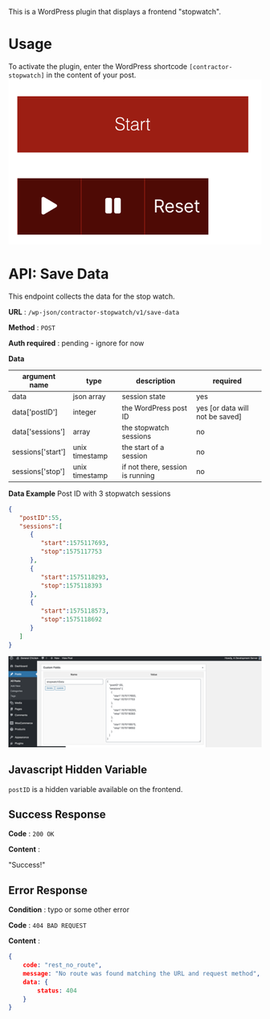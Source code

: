This is a WordPress plugin that displays a frontend "stopwatch". 

# Usage

To activate the plugin, enter the WordPress shortcode ``[contractor-stopwatch]`` in the content of your post.
![Frontend](https://raw.githubusercontent.com/JohnDeeBDD/stopwatch-block/master/clock-face.png)

# API: Save Data

This endpoint collects the data for the stop watch.

**URL** : `/wp-json/contractor-stopwatch/v1/save-data`

**Method** : `POST`

**Auth required** : pending - ignore for now

**Data**

argument name| type | description| required
------------ | --------- | ------- | -------
data | json array | session state | yes
data['postID'] | integer | the WordPress post ID | yes [or data will not be saved]
data['sessions'] | array | the stopwatch sessions | no
sessions['start'] | unix timestamp | the start of a session | no
sessions['stop'] | unix timestamp | if not there, session is running | no

**Data Example**
Post ID with 3 stopwatch sessions
```json
{ 
   "postID":55,
   "sessions":[ 
      { 
         "start":1575117693,
         "stop":1575117753
      },
      { 
         "start":1575118293,
         "stop":1575118393
      },
      { 
         "start":1575118573,
         "stop":1575118692
      }
   ]
}
```
![WordPress Screenshot](https://raw.githubusercontent.com/JohnDeeBDD/stopwatch-block/master/stopwatch-data.png)

## Javascript Hidden Variable
``postID`` is a hidden variable available on the frontend.

## Success Response

**Code** : `200 OK`

**Content** :

"Success!"


## Error Response

**Condition** : typo or some other error

**Code** : `404 BAD REQUEST`

**Content** :

```json
{
    code: "rest_no_route",
    message: "No route was found matching the URL and request method",
    data: {
        status: 404
    }
}
```
